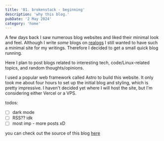 ```yaml
---
title: '01. brokenstack - beginning'
description: 'why this blog.'
pubDate: '2 May 2024'
category: 'home'
---
```


A few days back I saw numerous blog websites and liked their minimal look and feel. Although I write *some* blogs on [realogs](https://blog.realogs.in) I still wanted to have such a minimal site for my writings. Therefore I decided to get a small quick blog running.

Here I plan to post blogs related to interesting tech, code/Linux-related topics, and random thoughts/opinions.

I used a popular web framework called Astro to build this website. It only took me about four hours to set up the initial blog and styling, which is pretty impressive. I haven't decided yet where I will host the site, but I'm considering either Vercel or a VPS.

todos: 
- [ ] dark mode
- [ ] RSS?? idk
- [ ] most imp - more posts xD

you can check out the source of this blog [here](https://github.com/alok8bb/brokenstack)